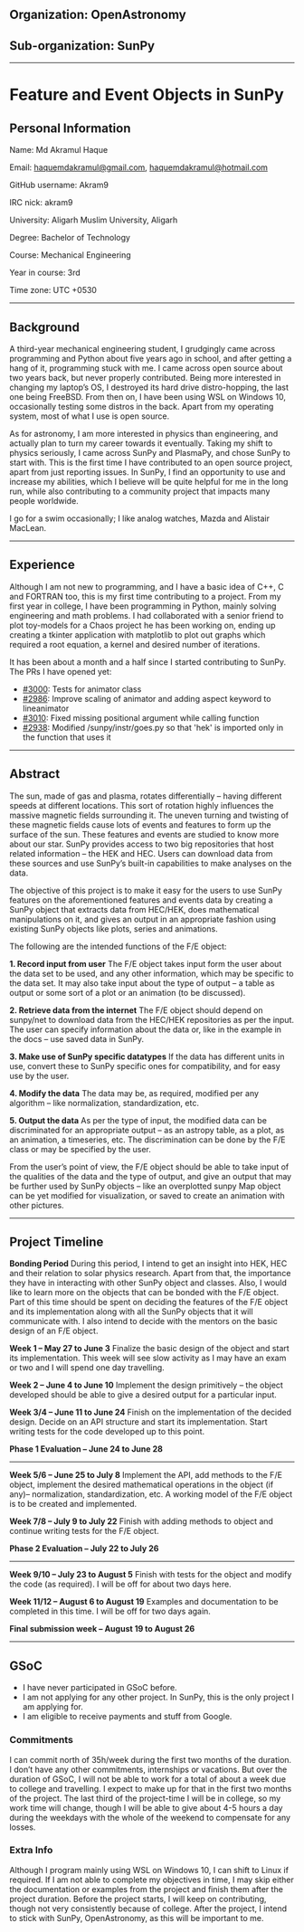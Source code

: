 ## Organization: OpenAstronomy

## Sub-organization: SunPy

***

# Feature and Event Objects in SunPy

## Personal Information

Name: Md Akramul Haque

Email: haquemdakramul@gmail.com, haquemdakramul@hotmail.com

GitHub username: Akram9

IRC nick: akram9

University: Aligarh Muslim University, Aligarh

Degree: Bachelor of Technology

Course: Mechanical Engineering

Year in course: 3rd

Time zone: UTC +0530
***

## Background

A third-year mechanical engineering student, I grudgingly came across programming and Python about five years ago in school, and after getting a hang of it, programming stuck with me. I came across open source about two years back, but never properly contributed. Being more interested in changing my laptop’s OS, I destroyed its hard drive distro-hopping, the last one being FreeBSD. From then on, I have been using WSL on Windows 10, occasionally testing some distros in the back. Apart from my operating system, most of what I use is open source.

As for astronomy, I am more interested in physics than engineering, and actually plan to turn my career towards it eventually. Taking my shift to physics seriously, I came across SunPy and PlasmaPy, and chose SunPy to start with. This is the first time I have contributed to an open source project, apart from just reporting issues. In SunPy, I find an opportunity to use and increase my abilities, which I believe will be quite helpful for me in the long run, while also contributing to a community project that impacts many people worldwide.

I go for a swim occasionally; I like analog watches, Mazda and Alistair MacLean.
***

## Experience

Although I am not new to programming, and I have a basic idea of C++, C and FORTRAN too, this is my first time contributing to a project. From my first year in college, I have been programming in Python, mainly solving engineering and math problems. I had collaborated with a senior friend to plot toy-models for a Chaos project he has been working on, ending up creating a tkinter application with matplotlib to plot out graphs which required a root equation, a kernel and desired number of iterations.

It has been about a month and a half since I started contributing to SunPy. The PRs I have opened yet:

* [#3000](https://github.com/sunpy/sunpy/pull/3000): Tests for animator class
* [#2986](https://github.com/sunpy/sunpy/pull/2986): Improve scaling of animator and adding aspect keyword to lineanimator
* [#3010](https://github.com/sunpy/sunpy/pull/3010): Fixed missing positional argument while calling function
* [#2938](https://github.com/sunpy/sunpy/pull/2938): Modified /sunpy/instr/goes.py so that 'hek' is imported only in the function that uses it

***

## Abstract

The sun, made of gas and plasma, rotates differentially – having different speeds at different locations. This sort of rotation highly influences the massive magnetic fields surrounding it. The uneven turning and twisting of these magnetic fields cause lots of events and features to form up the surface of the sun. These features and events are studied to know more about our star. SunPy provides access to two big repositories that host related information – the HEK and HEC. Users can download data from these sources and use SunPy’s built-in capabilities to make analyses on the data.

The objective of this project is to make it easy for the users to use SunPy features on the aforementioned features and events data by creating a SunPy object that extracts data from HEC/HEK, does mathematical manipulations on it, and gives an output in an appropriate fashion using existing SunPy objects like plots, series and animations.

The following are the intended functions of the F/E object:

**1. Record input from user**
The F/E object takes input form the user about the data set to be used, and any other information, which may be specific to the data set. It may also take input about the type of output – a table as output or some sort of a plot or an animation (to be discussed).

**2. Retrieve data from the internet**
The F/E object should depend on sunpy/net to download data from the HEC/HEK repositories as per the input. The user can specify information about the data or, like in the example in the docs – use saved data in SunPy.

**3. Make use of SunPy specific datatypes**
If the data has different units in use, convert these to SunPy specific ones for compatibility, and for easy use by the user.

**4. Modify the data**
The data may be, as required, modified per any algorithm – like normalization, standardization, etc.

**5. Output the data**
As per the type of input, the modified data can be discriminated for an appropriate output – as an astropy table, as a plot, as an animation, a timeseries, etc. The discrimination can be done by the F/E class or may be specified by the user.

From the user’s point of view, the F/E object should be able to take input of the qualities of the data and the type of output, and give an output that may be further used by SunPy objects – like an overplotted sunpy Map object can be yet modified for visualization, or saved to create an animation with other pictures.
***

## Project Timeline

**Bonding Period**
During this period, I intend to get an insight into HEK, HEC and their relation to solar physics research. Apart from that, the importance they have in interacting with other SunPy object and classes. Also, I would like to learn more on the objects that can be bonded with the F/E object.
Part of this time should be spent on deciding the features of the F/E object and its implementation along with all the SunPy objects that it will communicate with. I also intend to decide with the mentors on the basic design of an F/E object.

**Week 1 – May 27 to June 3**
Finalize the basic design of the object and start its implementation.
This week will see slow activity as I may have an exam or two and I will spend one day travelling.

**Week 2 – June 4 to June 10**
Implement the design primitively – the object developed should be able to give a desired output for a particular input.

**Week 3/4 – June 11 to June 24**
Finish on the implementation of the decided design.
Decide on an API structure and start its implementation.
Start writing tests for the code developed up to this point.

**Phase 1 Evaluation – June 24 to June 28**
***

**Week 5/6 – June 25 to July 8**
Implement the API, add methods to the F/E object, implement the desired mathematical operations in the object (if any)– normalization, standardization, etc.
A working model of the F/E object is to be created and implemented.

**Week 7/8 – July 9 to July 22**
Finish with adding methods to object and continue writing tests for the F/E object.

**Phase 2 Evaluation – July 22 to July 26**
***

**Week 9/10 – July 23 to August 5**
Finish with tests for the object and modify the code (as required).
I will be off for about two days here.

**Week 11/12 – August 6 to August 19**
Examples and documentation to be completed in this time.
I will be off for two days again.

**Final submission week – August 19 to August 26**
***

## GSoC

* I have never participated in GSoC before.
* I am not applying for any other project. In SunPy, this is the only project I am applying for.
* I am eligible to receive payments and stuff from Google.

### Commitments

I can commit north of 35h/week during the first two months of the duration. I don’t have any other commitments, internships or vacations. But over the duration of GSoC, I will not be able to work for a total of about a week due to college and travelling. I expect to make up for that in the first two months of the project.
The last third of the project-time I will be in college, so my work time will change, though I will be able to give about 4-5 hours a day during the weekdays with the whole of the weekend to compensate for any losses.

### Extra Info

Although I program mainly using WSL on Windows 10, I can shift to Linux if required.
If I am not able to complete my objectives in time, I may skip either the documentation or examples from the project and finish them after the project duration.
Before the project starts, I will keep on contributing, though not very consistently because of college. After the project, I intend to stick with SunPy, OpenAstronomy, as this will be important to me.

